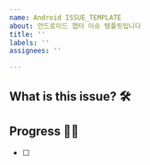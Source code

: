 ```yaml
---
name: Android ISSUE_TEMPLATE
about: 안드로이드 챕터 이슈 템플릿입니다
title: ''
labels: ''
assignees: ''

---
```


## What is this issue? 🛠

## Progress 🏃‍♀️
- [ ]